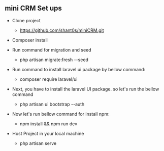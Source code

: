 ## mini CRM Set ups

 - Clone project 
   - https://github.com/shant0s/miniCRM.git
   
 - Composer install

 - Run command for migration and seed
   - php artisan migrate:fresh --seed

 - Run command to install laravel ui package by bellow command:
   - composer require laravel/ui
   
 - Next, you have to install the laravel UI package. so let's run the bellow command
   - php artisan ui bootstrap --auth

 - Now let's run bellow command for install npm:
   - npm install && npm run dev

 - Host Project in your local machine
   - php artisan serve
 

